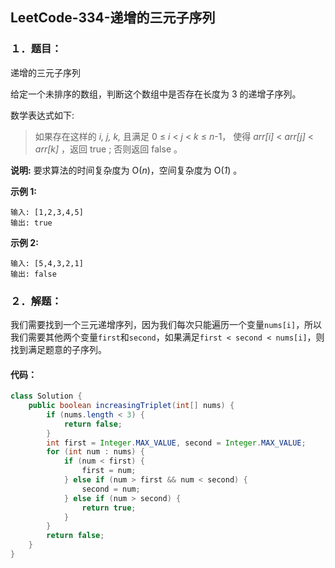 ## LeetCode-334-递增的三元子序列

### １．题目：

递增的三元子序列

给定一个未排序的数组，判断这个数组中是否存在长度为 3 的递增子序列。

数学表达式如下:

> 如果存在这样的 *i, j, k,*  且满足 0 ≤ *i* < *j* < *k* ≤ *n*-1，
> 使得 *arr[i]* < *arr[j]* < *arr[k]* ，返回 true ; 否则返回 false 。

**说明:** 要求算法的时间复杂度为 O(*n*)，空间复杂度为 O(*1*) 。

**示例 1:**

```
输入: [1,2,3,4,5]
输出: true
```

**示例 2:**

```
输入: [5,4,3,2,1]
输出: false
```

### ２．解题：

​	我们需要找到一个三元递增序列，因为我们每次只能遍历一个变量`nums[i]`，所以我们需要其他两个变量`first`和`second`，如果满足`first < second < nums[i]`，则找到满足题意的子序列。

#### 	代码：

```java
class Solution {
    public boolean increasingTriplet(int[] nums) {
        if (nums.length < 3) {
            return false;
        }
        int first = Integer.MAX_VALUE, second = Integer.MAX_VALUE;
        for (int num : nums) {
            if (num < first) {
                first = num;
            } else if (num > first && num < second) {
                second = num;
            } else if (num > second) {
                return true;
            }
        }
        return false;
    }
}
```